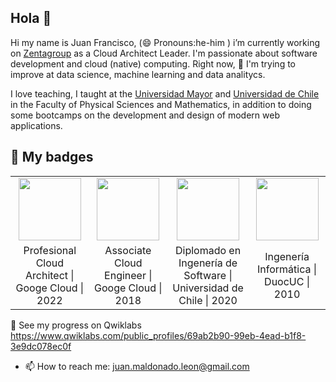 ## Hola 👋

Hi my name is Juan Francisco, (😄 Pronouns:he-him )  i’m currently working on [Zentagroup](https://zentagroup.com/) as a Cloud Architect Leader.
I'm passionate about software development and cloud (native) computing. Right now, 🌱 I'm trying to improve at data science, machine learning and data analitycs. 

I love teaching, I taught at the  [Universidad Mayor](https://www.umayor.cl/um/)  and [Universidad de Chile](https://ingenieria.uchile.cl/) in the Faculty of Physical Sciences and Mathematics, in addition to doing some bootcamps on the development and design of modern web applications.


## 🏅 My badges



<table>
    <tr>
      <td align="center" >
        <a href="https://api.accredible.com/v1/frontend/credential_website_embed_image/certificate/47817459">
          <img  style="width:100px"  src="https://api.accredible.com/v1/frontend/credential_website_embed_image/badge/47817459">
        </a>
      </td>
      <td align="center">
        <a href="#">
          <img style="width:100px" src="https://juannfrancisco.github.io/images/associate-cloud-engineer.png">
        </a>
      </td>
      <td align="center">
          <a href="#">
            <img style="width:100px" src="https://juannfrancisco.github.io/images/udechile.png">
          </a>
      </td>
      <td align="center">
         <a href="#">
            <img style="width:100px" src="https://www.duoc.cl/wp-content/uploads/2021/03/logo_duoc-01.jpg">
          </a>
      </td>
    </tr>
    <tr>
      <td align="center"> Profesional Cloud Architect | Googe Cloud | 2022 </td>
      <td align="center"> Associate Cloud Engineer | Googe Cloud | 2018</td>
      <td align="center"> Diplomado en Ingenería de Software | Universidad de Chile | 2020</td>
      <td align="center"> Ingenería Informática | DuocUC | 2010 </td>
  </tr>
</table>

🔭 See my progress on Qwiklabs 
https://www.qwiklabs.com/public_profiles/69ab2b90-99eb-4ead-b1f8-3e9dc078ec0f


- 📫 How to reach me: juan.maldonado.leon@gmail.com


<!--
**juannfrancisco/juannfrancisco** is a ✨ _special_ ✨ repository because its `README.md` (this file) appears on your GitHub profile.

Here are some ideas to get you started:

- 🔭 I’m currently working on ...
- 🌱 I’m currently learning ...
- 👯 I’m looking to collaborate on ...
- 🤔 I’m looking for help with ...
- 💬 Ask me about ...
- 📫 How to reach me: ...
- 😄 Pronouns: ...
- ⚡ Fun fact: ...
-->
